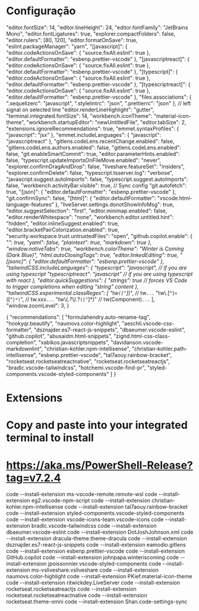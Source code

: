 # Configuração

"editor.fontSize": 14,
    "editor.lineHeight": 24,
    "editor.fontFamily": "JetBrains Mono",
    "editor.fontLigatures": true,
    "explorer.compactFolders": false,
    "editor.rulers": [80, 120],
    "editor.formatOnSave": true,
    "eslint.packageManager": "yarn",
    "[javascript]": {
      "editor.codeActionsOnSave": {
        "source.fixAll.eslint": true
      },
      "editor.defaultFormatter": "esbenp.prettier-vscode"
    },
    "[javascriptreact]": {
      "editor.codeActionsOnSave": {
        "source.fixAll.eslint": true
      },
      "editor.defaultFormatter": "esbenp.prettier-vscode"
    },
    "[typescript]": {
      "editor.codeActionsOnSave": {
        "source.fixAll.eslint": true
      },
      "editor.defaultFormatter": "esbenp.prettier-vscode"
    },
    "[typescriptreact]": {
      "editor.codeActionsOnSave": {
        "source.fixAll.eslint": true
      },
      "editor.defaultFormatter": "esbenp.prettier-vscode"
    },
    "files.associations": {
      ".sequelizerc": "javascript",
      ".stylelintrc": "json",
      ".prettierrc": "json"
    },
    // left signal on selected line
    "editor.renderLineHighlight": "gutter",
    "terminal.integrated.fontSize": 14,
    "workbench.iconTheme": "material-icon-theme",
    "workbench.startupEditor": "newUntitledFile",
    "editor.tabSize": 2,
    "extensions.ignoreRecommendations": true,
    "emmet.syntaxProfiles": {
      "javascript": "jsx"
    },
    "emmet.includeLanguages": {
      "javascript": "javascriptreact"
    },
    "gitlens.codeLens.recentChange.enabled": false,
    "gitlens.codeLens.authors.enabled": false,
    "gitlens.codeLens.enabled": false,
    "git.enableSmartCommit": true,
    "editor.parameterHints.enabled": false,
    "typescript.updateImportsOnFileMove.enabled": "never",
    "explorer.confirmDragAndDrop": false,
    "liveshare.featureSet": "insiders",
    "explorer.confirmDelete": false,
    "typescript.tsserver.log": "verbose",
    "javascript.suggest.autoImports": false,
    "typescript.suggest.autoImports": false,
    "workbench.activityBar.visible": true,
    // Sync config
    "git.autofetch": true,
    "[json]": {
      "editor.defaultFormatter": "esbenp.prettier-vscode"
    },
    "git.confirmSync": false,
    "[html]": {
      "editor.defaultFormatter": "vscode.html-language-features"
    },
    "liveServer.settings.donotShowInfoMsg": true,
    "editor.suggestSelection": "first",
    "editor.minimap.enabled": false,
    "editor.renderWhitespace": "none",
    "workbench.editor.untitled.hint": "hidden",
    "editor.inlineSuggest.enabled": true,
    "editor.bracketPairColorization.enabled": true,
    "security.workspace.trust.untrustedFiles": "open",
    "github.copilot.enable": {
      "*": true,
      "yaml": false,
      "plaintext": true,
      "markdown": true
    },
    "window.nativeTabs": true,
    "workbench.colorTheme": "Winter is Coming (Dark Blue)",
    "html.autoClosingTags": true,
    "editor.linkedEditing": true,
    "[jsonc]": {
      "editor.defaultFormatter": "esbenp.prettier-vscode"
    },
    "tailwindCSS.includeLanguages": {
      "typescript": "javascript", // if you are using typescript
      "typescriptreact": "javascript" // if you are using typescript with react
    },
    "editor.quickSuggestions": {
      "strings": true // forces VS Code to trigger completions when editing "string" content
    },
    "tailwindCSS.experimental.classRegex": [
      "tw`([^`]*)", // tw`...`
      "tw\\.[^`]+`([^`]*)`", // tw.xxx<xxx>`...`
      "tw\\(.*?\\).*?`([^`]*)" // tw(Component)<xxx>`...`
    ],
    "window.zoomLevel": 3,
}

{
  "recommendations": [
    "formulahendry.auto-rename-tag",
    "hookyqr.beautify",
    "naumovs.color-highlight",
    "aeschli.vscode-css-formatter",
    "dsznajder.es7-react-js-snippets",
    "dbaeumer.vscode-eslint",
    "github.copilot",
    "abusaidm.html-snippets",
    "zignd.html-css-class-completion",
    "xabikos.javascriptsnippets",
    "davidanson.vscode-markdownlint",
    "christian-kohler.npm-intellisense",
    "christian-kohler.path-intellisense",
    "esbenp.prettier-vscode",
    "tal7aouy.rainbow-bracket",
    "rocketseat.rocketseatreactnative",
    "rocketseat.rocketseatreactjs",
    "bradlc.vscode-tailwindcss",
    "hotchemi.vscode-find-pr",
    "styled-components.vscode-styled-components"
  ]
}

# Extensions

# Copy and paste into your integrated terminal to install

# https://aka.ms/PowerShell-Release?tag=v7.2.4

code --install-extension ms-vscode-remote.remote-wsl
code --install-extension eg2.vscode-npm-script
code --install-extension christian-kohler.npm-intellisense
code --install-extension tal7aouy.rainbow-bracket
code --install-extension styled-components.vscode-styled-components
code --install-extension vscode-icons-team.vscode-icons
code --install-extension bradlc.vscode-tailwindcss
code --install-extension dbaeumer.vscode-eslint
code --install-extension DotJoshJohnson.xml
code --install-extension dracula-theme.theme-dracula
code --install-extension dsznajder.es7-react-js-snippets
code --install-extension eamodio.gitlens
code --install-extension esbenp.prettier-vscode
code --install-extension GitHub.copilot
code --install-extension johnpapa.winteriscoming
code --install-extension jpoissonnier.vscode-styled-components
code --install-extension ms-vsliveshare.vsliveshare
code --install-extension naumovs.color-highlight
code --install-extension PKief.material-icon-theme
code --install-extension ritwickdey.LiveServer
code --install-extension rocketseat.rocketseatreactjs
code --install-extension rocketseat.rocketseatreactnative
code --install-extension rocketseat.theme-omni
code --install-extension Shan.code-settings-sync